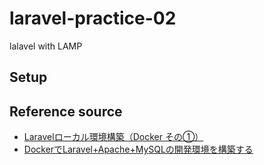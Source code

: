 # laravel-practice-02
lalavel with LAMP
## Setup

## Reference source
* [Laravelローカル環境構築（Docker その①）](https://laraweb.net/environment/8652/)
* [DockerでLaravel+Apache+MySQLの開発環境を構築する](https://note.com/pocke_techblog/n/n8af813848fa0)
